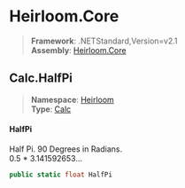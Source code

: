 # Heirloom.Core

> **Framework**: .NETStandard,Version=v2.1  
> **Assembly**: [Heirloom.Core][0]  

## Calc.HalfPi

> **Namespace**: [Heirloom][0]  
> **Type**: [Calc][1]  

#### HalfPi

Half Pi. 90 Degrees in Radians.  
 0.5 * 3.141592653...

```cs
public static float HalfPi
```

[0]: ../../../Heirloom.Core.md
[1]: ../Calc.md
